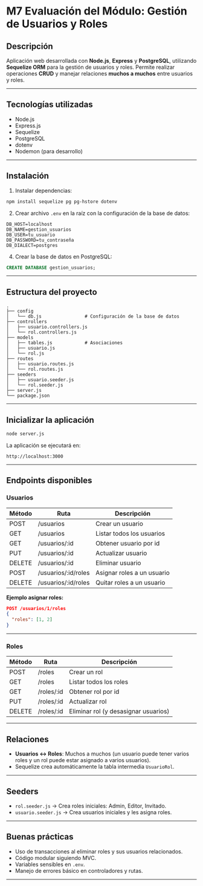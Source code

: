 # M7 Evaluación del Módulo: Gestión de Usuarios y Roles

## Descripción

Aplicación web desarrollada con **Node.js**, **Express** y **PostgreSQL**, utilizando **Sequelize ORM** para la gestión de usuarios y roles.
Permite realizar operaciones **CRUD** y manejar relaciones **muchos a muchos** entre usuarios y roles.

---

## Tecnologías utilizadas

* Node.js
* Express.js
* Sequelize
* PostgreSQL
* dotenv
* Nodemon (para desarrollo)

---

## Instalación

1. Instalar dependencias:

```bash
npm install sequelize pg pg-hstore dotenv
```

2. Crear archivo `.env` en la raíz con la configuración de la base de datos:

```env
DB_HOST=localhost
DB_NAME=gestion_usuarios
DB_USER=tu_usuario
DB_PASSWORD=tu_contraseña
DB_DIALECT=postgres
```

4. Crear la base de datos en PostgreSQL:

```sql
CREATE DATABASE gestion_usuarios;
```

---

## Estructura del proyecto

```
.
├── config
│   └── db.js                # Configuración de la base de datos
├── controllers
│   ├── usuario.controllers.js
│   └── rol.controllers.js
├── models
│   ├── tables.js            # Asociaciones
│   ├── usuario.js
│   └── rol.js
├── routes
│   ├── usuario.routes.js
│   └── rol.routes.js
├── seeders
│   ├── usuario.seeder.js
│   └── rol.seeder.js
├── server.js
└── package.json
```

---

## Inicializar la aplicación

```bash
node server.js
```

La aplicación se ejecutará en:

```
http://localhost:3000
```

---

## Endpoints disponibles

### Usuarios

| Método | Ruta                | Descripción                |
| ------ | ------------------- | -------------------------- |
| POST   | /usuarios           | Crear un usuario           |
| GET    | /usuarios           | Listar todos los usuarios  |
| GET    | /usuarios/:id       | Obtener usuario por id     |
| PUT    | /usuarios/:id       | Actualizar usuario         |
| DELETE | /usuarios/:id       | Eliminar usuario           |
| POST   | /usuarios/:id/roles | Asignar roles a un usuario |
| DELETE | /usuarios/:id/roles | Quitar roles a un usuario  |

**Ejemplo asignar roles:**

```json
POST /usuarios/1/roles
{
  "roles": [1, 2]
}
```

---

### Roles

| Método | Ruta       | Descripción                          |
| ------ | ---------- | ------------------------------------ |
| POST   | /roles     | Crear un rol                         |
| GET    | /roles     | Listar todos los roles               |
| GET    | /roles/:id | Obtener rol por id                   |
| PUT    | /roles/:id | Actualizar rol                       |
| DELETE | /roles/:id | Eliminar rol (y desasignar usuarios) |

---

## Relaciones

* **Usuarios ↔ Roles**: Muchos a muchos (un usuario puede tener varios roles y un rol puede estar asignado a varios usuarios).
* Sequelize crea automáticamente la tabla intermedia `UsuarioRol`.

---

## Seeders

* `rol.seeder.js` → Crea roles iniciales: Admin, Editor, Invitado.
* `usuario.seeder.js` → Crea usuarios iniciales y les asigna roles.

---

## Buenas prácticas

* Uso de transacciones al eliminar roles y sus usuarios relacionados.
* Código modular siguiendo MVC.
* Variables sensibles en `.env`.
* Manejo de errores básico en controladores y rutas.

---

